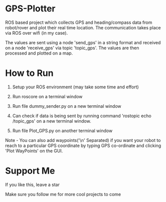 # GPS-Plotter

ROS based project which collects GPS and heading/compass data  from robot/rover and plot their real time location. The communication takes place via ROS over wifi (in my case).

The values are sent using a node 'send_gps' in a string format and received on a node 'receive_gps' via topic 'topic_gps'. The values are then processed and plotted on a map.

# How to Run
1. Setup your ROS environment (may take some time and effort)

2. Run roscore on a terminal window

3. Run file dummy_sender.py on a new terminal window

4. Can check if data is being sent by running command 'rostopic echo /topic_gps' on a new terminal window.

5. Run file Plot_GPS.py on another terminal window

Note - You can also add waypoints('\n' Separated) if you want your robot to reach to a particular GPS coordinate by typing GPS co-ordinate and clicking 'Plot WayPoints' on the GUI.

# Support Me
  If you like this, leave a star
  
  Make sure you follow me for more cool projects to come
